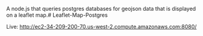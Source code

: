 A node.js that queries postgres databases for geojson data that is displayed on a leaflet map.# Leaflet-Map-Postgres

Live:
http://ec2-34-209-200-70.us-west-2.compute.amazonaws.com:8080/

